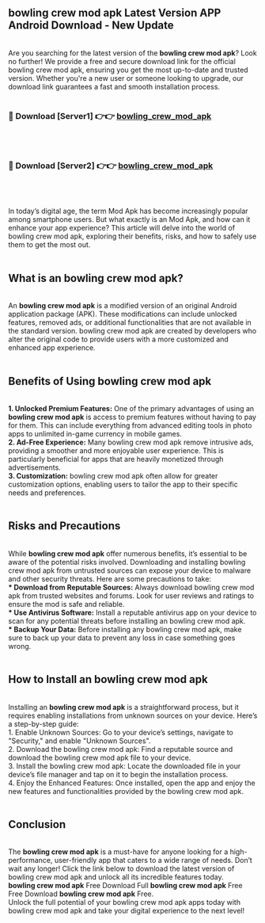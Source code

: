 ## bowling crew mod apk Latest Version APP Android Download - New Update
<br>
Are you searching for the latest version of the <strong>bowling crew mod apk</strong>? Look no further! We provide a free and secure download link for the official bowling crew mod apk, ensuring you get the most up-to-date and trusted version. Whether you're a new user or someone looking to upgrade, our download link guarantees a fast and smooth installation process.
<br>
<br>
<h3>🔴 Download [Server1] 👉👉 <a href="https://modyolo.store/bowling+crew+mod+apk">bowling_crew_mod_apk</a></h3><br>
<br>
<h3>🔴 Download [Server2] 👉👉 <a href="https://modyolo.store/bowling+crew+mod+apk">bowling_crew_mod_apk</a></h3><br>
<br>
<br>
In today’s digital age, the term Mod Apk has become increasingly popular among smartphone users. But what exactly is an Mod Apk, and how can it enhance your app experience? This article will delve into the world of bowling crew mod apk, exploring their benefits, risks, and how to safely use them to get the most out.
<br>
<br>
<h2>What is an bowling crew mod apk?</h2>
<br>
An <strong>bowling crew mod apk</strong> is a modified version of an original Android application package (APK). These modifications can include unlocked features, removed ads, or additional functionalities that are not available in the standard version. bowling crew mod apk are created by developers who alter the original code to provide users with a more customized and enhanced app experience.
<br>
<br>
<h2>Benefits of Using bowling crew mod apk</h2>
<br>
<strong> 1. Unlocked Premium Features:</strong> One of the primary advantages of using an <strong>bowling crew mod apk</strong> is access to premium features without having to pay for them. This can include everything from advanced editing tools in photo apps to unlimited in-game currency in mobile games.
<br>
<strong> 2. Ad-Free Experience:</strong> Many bowling crew mod apk remove intrusive ads, providing a smoother and more enjoyable user experience. This is particularly beneficial for apps that are heavily monetized through advertisements.
<br>
<strong> 3. Customization:</strong> bowling crew mod apk often allow for greater customization options, enabling users to tailor the app to their specific needs and preferences.
<br>
<br>
<h2>Risks and Precautions</h2>
<br>
While <strong>bowling crew mod apk</strong> offer numerous benefits, it’s essential to be aware of the potential risks involved. Downloading and installing bowling crew mod apk from untrusted sources can expose your device to malware and other security threats. Here are some precautions to take:
<br>
<strong> * Download from Reputable Sources:</strong> Always download bowling crew mod apk from trusted websites and forums. Look for user reviews and ratings to ensure the mod is safe and reliable.
<br>
<strong> * Use Antivirus Software:</strong> Install a reputable antivirus app on your device to scan for any potential threats before installing an bowling crew mod apk.
<br>
<strong> * Backup Your Data:</strong> Before installing any bowling crew mod apk, make sure to back up your data to prevent any loss in case something goes wrong.
<br>
<br>
<h2>How to Install an bowling crew mod apk</h2>
<br>
Installing an <strong>bowling crew mod apk</strong> is a straightforward process, but it requires enabling installations from unknown sources on your device. Here’s a step-by-step guide:
<br>
 1. Enable Unknown Sources: Go to your device’s settings, navigate to "Security," and enable "Unknown Sources".
<br>
 2. Download the bowling crew mod apk: Find a reputable source and download the bowling crew mod apk file to your device.
<br>
 3. Install the bowling crew mod apk: Locate the downloaded file in your device’s file manager and tap on it to begin the installation process.
<br>
 4. Enjoy the Enhanced Features: Once installed, open the app and enjoy the new features and functionalities provided by the bowling crew mod apk.
<br>
<br>
<h2><strong>Conclusion</strong></h2>
<br>
The <strong>bowling crew mod apk</strong> is a must-have for anyone looking for a high-performance, user-friendly app that caters to a wide range of needs. Don’t wait any longer! Click the link below to download the latest version of bowling crew mod apk and unlock all its incredible features today.
<br>
<strong>bowling crew mod apk</strong> Free Download Full <strong>bowling crew mod apk</strong> Free Free Download <strong>bowling crew mod apk</strong> Free.
<br>
Unlock the full potential of your bowling crew mod apk apps today with bowling crew mod apk and take your digital experience to the next level!